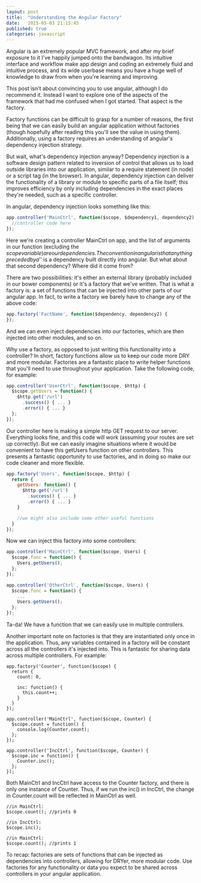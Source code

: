 ```yaml
---
layout: post
title:  "Understanding the Angular Factory"
date:   2015-05-03 21:15:45
published: true
categories: javascript
---
```


Angular is an extremely popular MVC framework, and after my brief exposure to it I've happily jumped onto the bandwagon. Its intuitive interface and workflow make app design and coding an extremely fluid and intuitive process, and its wide userbase means you have a huge well of knowledge to draw from when you're learning and improving.

This post isn't about convincing you to use angular, although I do recommend it. Instead I want to explore one of the aspects of the framework that had me confused when I got started. That aspect is the factory.

Factory functions can be difficult to grasp for a number of reasons, the first being that we can easily build an angular application without factories (though hopefully after reading this you'll see the value in using them). Additionally, using a factory requires an understanding of angular's dependency injection strategy.

But wait, what's dependency injection anyway? Dependency injection is a software design pattern related to inversion of control that allows us to load outside libraries into our application, similar to a require statement (in node) or a script tag (in the browser). In angular, dependency injection can deliver the functionality of a library or module to specific parts of a file itself; this improves efficiency by only including dependencies in the exact places they're needed, such as a specific controller. 

In angular, dependency injection looks something like this:

```javascript
app.controller('MainCtrl', function($scope, $dependency1, dependency2) {
  //controller code here
});
```

Here we're creating a controller MainCtrl on app, and the list of arguments in our function (excluding the $scope variable) are our dependencies. The convention in angular is that anything preceded by a '$' is a dependency built directly into angular. But what about that second dependency? Where did it come from?

There are two possibilities: it's either an external library (probably included in our bower components) or it's a factory that we've written. That is what a factory is: a set of functions that can be injected into other parts of our angular app. In fact, to write a factory we barely have to change any of the above code:

```javascript
app.factory('FactName', function($dependency, dependency2) {
});
```

And we can even inject dependencies into our factories, which are then injected into other modules, and so on.

Why use a factory, as opposed to just writing this functionality into a controller? In short, factory functions allow us to keep our code more DRY and more modular. Factories are a fantastic place to write helper functions that you'll need to use throughout your application. Take the following code, for example:

```javascript
app.controller('UserCtrl', function($scope, $http) {
  $scope.getUsers = function() {
    $http.get('/url')
      .success() { ... }
      .error() { ... }
  };
});
```

Our controller here is making a simple http GET request to our server. Everything looks fine, and this code will work (assuming your routes are set up correctly). But we can easily imagine situations where it would be convenient to have this getUsers function on other controllers. This presents a fantastic opportunity to use factories, and in doing so make our code cleaner and more flexible.

```javascript
app.factory('Users', function($scope, $http) {
  return {
    getUsers: function() {
      $http.get('/url')
        .success() { ... }
        .error() { ... }
    }

    //we might also include some other useful functions
  } 
});
```

Now we can inject this factory into some controllers:

```javascript
app.controller('MainCtrl', function($scope, Users) {
  $scope.func = function() {
    Users.getUsers();
  };
});

app.controller('OtherCtrl', function($scope, Users) {
  $scope.func = function() {
    ...
    Users.getUsers();
  };
});
```

Ta-da! We have a function that we can easily use in multiple controllers.

Another important note on factories is that they are instantiated only once in the application. Thus, any variables contained in a factory will be constant across all the controllers it's injected into. This is fantastic for sharing data across multiple controllers. For example:

```
app.factory('Counter', function($scope) {
  return {
    count: 0,
    
    inc: function() {
      this.count++;
    }
  }
});

app.controller('MainCtrl', function($scope, Counter) {
  $scope.count = function() {
    console.log(Counter.count);
  };
});

app.controller('IncCtrl', function($scope, Counter) {
  $scope.inc = function() {
    Counter.inc();
  };
});
```

Both MainCtrl and IncCtrl have access to the Counter factory, and there is only one instance of Counter. Thus, if we run the inc() in IncCtrl, the change in Counter.count will be reflected in MainCtrl as well.

```
//in MainCtrl:
$scope.count(); //prints 0

//in IncCtrl:
$scope.inc();

//in MainCtrl:
$scope.count(); //prints 1
```

To recap: factories are sets of functions that can be injected as dependencies into controllers, allowing for DRYer, more modular code. Use factories for any functionality or data you expect to be shared across controllers in your angular application.
